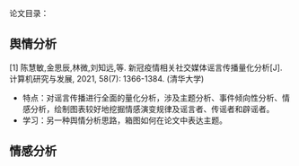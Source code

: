 论文目录：

## 舆情分析

[1] 陈慧敏,金思辰,林微,刘知远,等. 新冠疫情相关社交媒体谣言传播量化分析[J]. 计算机研究与发展, 2021, 58(7): 1366-1384. (清华大学)
- 特点：对谣言传播进行全面的量化分析，涉及主题分析、事件倾向性分析、情感分析，绘制图表较好地挖掘情感演变规律及谣言者、传谣者和辟谣者。<br />
- 学习：另一种舆情分析思路，箱图如何在论文中表达主题。<br />


## 情感分析


